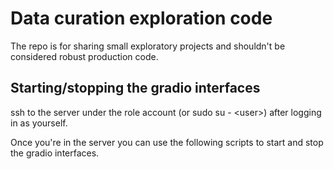 # Data curation exploration code

The repo is for sharing small exploratory projects and shouldn't be considered robust
production code.

## Starting/stopping the gradio interfaces

ssh to the server under the role account (or sudo su - \<user\>) after logging in as yourself.

Once you're in the server you can use the following scripts to start and stop the gradio interfaces.



